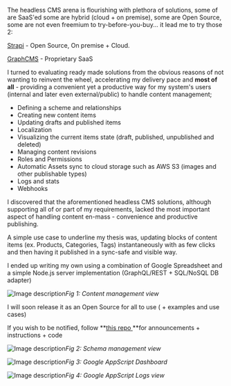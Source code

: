 The headless CMS arena is flourishing with plethora of solutions, some of are SaaS'ed some are hybrid (cloud + on premise), some are Open Source, some are not even freemium to try-before-you-buy... it lead me to try those 2:

[Strapi](https://strapi.io/) - Open Source, On premise + Cloud.

[GraphCMS](https://graphcms.com/) - Proprietary SaaS

I turned to evaluating ready made solutions from the obvious reasons of not wanting to reinvent the wheel, accelerating my delivery pace and **most of all** - providing a convenient yet a productive way for my system's users (internal and later even external/public) to handle content management;

- Defining a scheme and relationships
- Creating new content items
- Updating drafts and published items
- Localization
- Visualizing the current items state (draft, published, unpublished and deleted)
- Managing content revisions
- Roles and Permissions
- Automatic Assets sync to cloud storage such as AWS S3 (images and other publishable types)
- Logs and stats
- Webhooks

I discovered that the aforementioned headless CMS solutions, although supporting all of or part of my requirements, lacked the most important aspect of handling content en-mass - convenience and productive publishing.

A simple use case to underline my thesis was, updating blocks of content items (ex. Products, Categories, Tags) instantaneously with as few clicks and then having it published in a sync-safe and visible way.  

I ended up writing my own using a combination of Google Spreadsheet and a simple Node.js server implementation (GraphQL/REST + SQL/NoSQL DB adapter)



![Image description](https://dev-to-uploads.s3.amazonaws.com/uploads/articles/exb347hnyws3v9yi1xhh.png)_Fig 1: Content management view_
 

I will soon release it as an Open Source for all to use ( + examples and use cases)

If you wish to be notified, follow **[this repo ](https://github.com/Orenus/gs-headless-cms)**for announcements + instructions + code 


![Image description](https://dev-to-uploads.s3.amazonaws.com/uploads/articles/x6ub2yug204gkvcs5i3r.png)_Fig 2: Schema management view_



![Image description](https://dev-to-uploads.s3.amazonaws.com/uploads/articles/tmib9odxdei3j7k0ol4r.png)_Fig 3: Google AppScript Dashboard_



![Image description](https://dev-to-uploads.s3.amazonaws.com/uploads/articles/34etzriyib6jqkmf011k.png)_Fig 4: Google AppScript Logs view_

